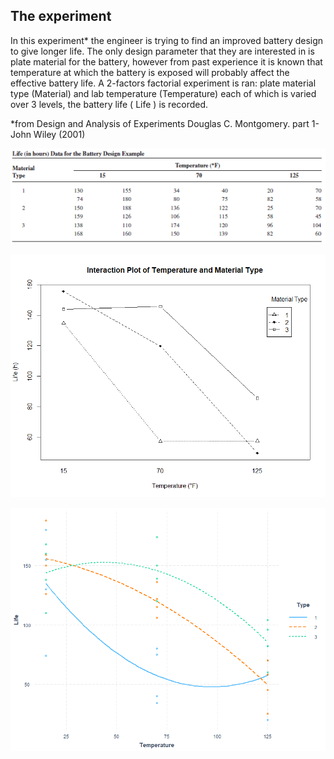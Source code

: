 ## The experiment

In this experiment* the engineer is trying to find an improved battery design to give longer life. The only design parameter that they are interested in is plate material for the battery, however from past experience it is known that temperature at which the battery is exposed will probably affect the effective battery life.
A 2-factors factorial experiment is ran: plate material type (Material) and lab temperature (Temperature) each of which is varied over 3 levels, the battery life ( Life )  is recorded.

*from Design and Analysis of Experiments Douglas C. Montgomery. part 1-John Wiley (2001)

<p align="center">
  <img src="data.PNG">
</p>


<p align="center">
  <img src="interact_plot.png">
</p>

<p align="center">
  <img src="Results.png">
</p>